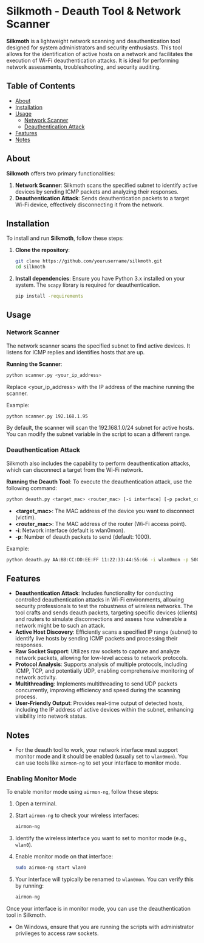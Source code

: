 # Silkmoth - Deauth Tool & Network Scanner

**Silkmoth** is a lightweight network scanning and deauthentication tool designed for system administrators and security enthusiasts. This tool allows for the identification of active hosts on a network and facilitates the execution of Wi-Fi deauthentication attacks. It is ideal for performing network assessments, troubleshooting, and security auditing.

## Table of Contents

- [About](#about)
- [Installation](#installation)
- [Usage](#usage)
  - [Network Scanner](#network-scanner)
  - [Deauthentication Attack](#deauthentication-attack)
- [Features](#features)
- [Notes](#notes)

## About

**Silkmoth** offers two primary functionalities:
1. **Network Scanner**: Silkmoth scans the specified subnet to identify active devices by sending ICMP packets and analyzing their responses.
2. **Deauthentication Attack**: Sends deauthentication packets to a target Wi-Fi device, effectively disconnecting it from the network.

## Installation

To install and run **Silkmoth**, follow these steps:

1. **Clone the repository**:
    ```bash
    git clone https://github.com/yourusername/silkmoth.git
    cd silkmoth
    ```

2. **Install dependencies**:
    Ensure you have Python 3.x installed on your system. The `scapy` library is required for deauthentication.
    ```bash
    pip install -requirements
    ```

## Usage

### Network Scanner

The network scanner scans the specified subnet to find active devices. It listens for ICMP replies and identifies hosts that are up.

**Running the Scanner**:
```bash
python scanner.py <your_ip_address>
```

Replace <your_ip_address> with the IP address of the machine running the scanner. 

Example:

```bash
python scanner.py 192.168.1.95
```

By default, the scanner will scan the 192.168.1.0/24 subnet for active hosts. You can modify the subnet variable in the script to scan a different range.

### Deauthentication Attack

Silkmoth also includes the capability to perform deauthentication attacks, which can disconnect a target from the Wi-Fi network.

**Running the Deauth Tool**:
To execute the deauthentication attack, use the following command:
```bash
python deauth.py <target_mac> <router_mac> [-i interface] [-p packet_count]
```

- **<target_mac>**: The MAC address of the device you want to disconnect (victim).
- **<router_mac>**: The MAC address of the router (Wi-Fi access point).
- **-i**: Network interface (default is wlan0mon).
- **-p**: Number of deauth packets to send (default: 1000).

Example:

```bash
python deauth.py AA:BB:CC:DD:EE:FF 11:22:33:44:55:66 -i wlan0mon -p 500
```

## Features

- **Deauthentication Attack**: Includes functionality for conducting controlled deauthentication attacks in Wi-Fi environments, allowing security professionals to test the robustness of wireless networks. The tool crafts and sends deauth packets, targeting specific devices (clients) and routers to simulate disconnections and assess how vulnerable a network might be to such an attack.
- **Active Host Discovery**: Efficiently scans a specified IP range (subnet) to identify live hosts by sending ICMP packets and processing their responses.
- **Raw Socket Support**: Utilizes raw sockets to capture and analyze network packets, allowing for low-level access to network protocols.
- **Protocol Analysis**: Supports analysis of multiple protocols, including ICMP, TCP, and potentially UDP, enabling comprehensive monitoring of network activity.
- **Multithreading**: Implements multithreading to send UDP packets concurrently, improving efficiency and speed during the scanning process.
- **User-Friendly Output**: Provides real-time output of detected hosts, including the IP address of active devices within the subnet, enhancing visibility into network status.

## Notes

- For the deauth tool to work, your network interface must support monitor mode and it should be enabled (usually set to `wlan0mon`). You can use tools like `airmon-ng` to set your interface to monitor mode. 

### Enabling Monitor Mode

To enable monitor mode using `airmon-ng`, follow these steps:

1. Open a terminal.
2. Start `airmon-ng` to check your wireless interfaces:

    ```bash
    airmon-ng
    ```

3. Identify the wireless interface you want to set to monitor mode (e.g., `wlan0`).
4. Enable monitor mode on that interface:

    ```bash
    sudo airmon-ng start wlan0
    ```

5. Your interface will typically be renamed to `wlan0mon`. You can verify this by running:

    ```bash
    airmon-ng
    ```

Once your interface is in monitor mode, you can use the deauthentication tool in Silkmoth.

- On Windows, ensure that you are running the scripts with administrator privileges to access raw sockets.
